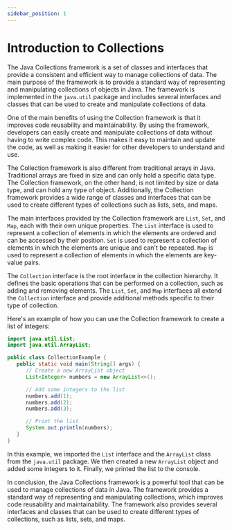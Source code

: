 ```yaml
---
sidebar_position: 1
---
```


# Introduction to Collections

The Java Collections framework is a set of classes and interfaces that provide a consistent and efficient way to manage collections of data. The main purpose of the framework is to provide a standard way of representing and manipulating collections of objects in Java. The framework is implemented in the `java.util` package and includes several interfaces and classes that can be used to create and manipulate collections of data.

One of the main benefits of using the Collection framework is that it improves code reusability and maintainability. By using the framework, developers can easily create and manipulate collections of data without having to write complex code. This makes it easy to maintain and update the code, as well as making it easier for other developers to understand and use.

The Collection framework is also different from traditional arrays in Java. Traditional arrays are fixed in size and can only hold a specific data type. The Collection framework, on the other hand, is not limited by size or data type, and can hold any type of object. Additionally, the Collection framework provides a wide range of classes and interfaces that can be used to create different types of collections such as lists, sets, and maps.

The main interfaces provided by the Collection framework are `List`, `Set`, and `Map`, each with their own unique properties. The `List` interface is used to represent a collection of elements in which the elements are ordered and can be accessed by their position. `Set` is used to represent a collection of elements in which the elements are unique and can't be repeated. `Map` is used to represent a collection of elements in which the elements are key-value pairs.

The `Collection` interface is the root interface in the collection hierarchy. It defines the basic operations that can be performed on a collection, such as adding and removing elements. The `List`, `Set`, and `Map` interfaces all extend the `Collection` interface and provide additional methods specific to their type of collection.

Here's an example of how you can use the Collection framework to create a list of integers:

```java
import java.util.List;
import java.util.ArrayList;

public class CollectionExample {
   public static void main(String[] args) {
      // Create a new ArrayList object
      List<Integer> numbers = new ArrayList<>();

      // Add some integers to the list
      numbers.add(1);
      numbers.add(2);
      numbers.add(3);

      // Print the list
      System.out.println(numbers);
   }
}
```

In this example, we imported the `List` interface and the `ArrayList` class from the `java.util` package. We then created a new `ArrayList` object and added some integers to it. Finally, we printed the list to the console.

In conclusion, the Java Collections framework is a powerful tool that can be used to manage collections of data in Java. The framework provides a standard way of representing and manipulating collections, which improves code reusability and maintainability. The framework also provides several interfaces and classes that can be used to create different types of collections, such as lists, sets, and maps.
